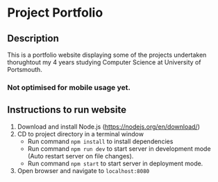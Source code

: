 # Project Portfolio

## Description
This is a portfolio website displaying some of the projects undertaken thorughtout my 4 years studying Computer Science at University of Portsmouth.

### Not optimised for mobile usage yet.

## Instructions to run website
1. Download and install Node.js (https://nodejs.org/en/download/)
2. CD to project directory in a terminal window
    * Run command `npm install` to install dependencies
    * Run command `npm run dev` to start server in development mode (Auto restart server on file changes).
    * Run command `npm start` to start server in deployment mode.
4. Open browser and navigate to `localhost:8080`